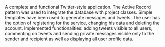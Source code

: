 A complete and functional Twitter-style application. The Active Record pattern was
used to integrate the database with project classes. Simple templates have been used to
generate messages and tweets. The user has the option of registering for the service, changing
his data and deleting the account. Implemented functionalities: adding tweets visible to all
users, commenting on tweets and sending private messages visible only to the sender and
recipient as well as displaying all user profile data.
